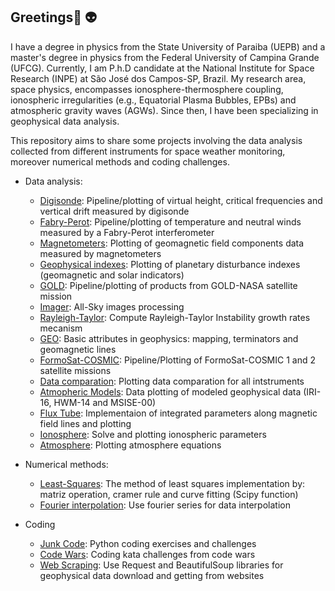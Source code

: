 ## Greetings👋  :alien:


I have a degree in physics from the State University of Paraiba (UEPB) and a master's degree in physics from the Federal University of Campina Grande (UFCG). Currently, I am P.h.D candidate at the National Institute for Space Research (INPE) at São José dos Campos-SP, Brazil. My research area, space physics, encompasses ionosphere-thermosphere coupling, ionospheric irregularities (e.g., Equatorial Plasma Bubbles, EPBs) and atmospheric gravity waves (AGWs). Since then, I have been specializing in geophysical data analysis.

This repository aims to share some projects involving the data analysis collected from different instruments for space weather monitoring, moreover numerical methods and coding challenges.


- Data analysis:
    - [Digisonde](https://github.com/LuizFillip/Digisonde): Pipeline/plotting of virtual height, critical frequencies and vertical drift measured by digisonde
    - [Fabry-Perot](https://github.com/LuizFillip/Fabry-Perot): Pipeline/plotting of temperature and neutral winds measured by a Fabry-Perot interferometer
    - [Magnetometers](https://github.com/LuizFillip/Magnetometers): Plotting of geomagnetic field components data measured by magnetometers
    - [Geophysical indexes](https://github.com/LuizFillip/Geomagnetic-Solar-Indices): Plotting of planetary disturbance indexes (geomagnetic and solar indicators) 
    - [GOLD](https://github.com/LuizFillip/GOLD): Pipeline/plotting of products from GOLD-NASA satellite mission
    - [Imager](https://github.com/LuizFillip/Imager): All-Sky images processing
    - [Rayleigh-Taylor](https://github.com/LuizFillip/Rayleigh-Taylor): Compute Rayleigh-Taylor Instability growth rates mecanism 
    - [GEO](https://github.com/LuizFillip/GEO): Basic attributes in geophysics: mapping, terminators and geomagnetic lines
    - [FormoSat-COSMIC](https://github.com/LuizFillip/COSMIC): Pipeline/Plotting of FormoSat-COSMIC 1 and 2 satellite missions
    - [Data comparation](https://github.com/LuizFillip/Liken): Plotting data comparation for all intstruments
    - [Atmopheric Models](https://github.com/LuizFillip/Atmospheric-models): Data plotting of modeled geophysical data (IRI-16, HWM-14 and MSISE-00)
    - [Flux Tube](https://github.com/LuizFillip/FluxTube): Implementaion of integrated parameters along magnetic field lines and plotting
    - [Ionosphere](https://github.com/LuizFillip/Ionosphere): Solve and plotting ionospheric parameters
    - [Atmosphere](https://github.com/LuizFillip/Atmosphere): Plotting atmosphere equations
    
- Numerical methods:
    - [Least-Squares](https://github.com/LuizFillip/NumericalMethods/blob/main/leastSquares.py): The method of least squares implementation by: matriz operation, cramer rule and curve fitting (Scipy function)
    - [Fourier interpolation](https://github.com/LuizFillip/NumericalMethods/blob/main/FourierMirror.py): Use fourier series for data interpolation 
    
- Coding
    - [Junk Code](https://github.com/LuizFillip/JunkCode): Python coding exercises and challenges
    - [Code Wars](https://github.com/LuizFillip/CodeWars): Coding kata challenges from code wars
    - [Web Scraping](https://github.com/LuizFillip/Webscrape): Use Request and BeautifulSoup libraries for geophysical data download and getting from websites 
    
